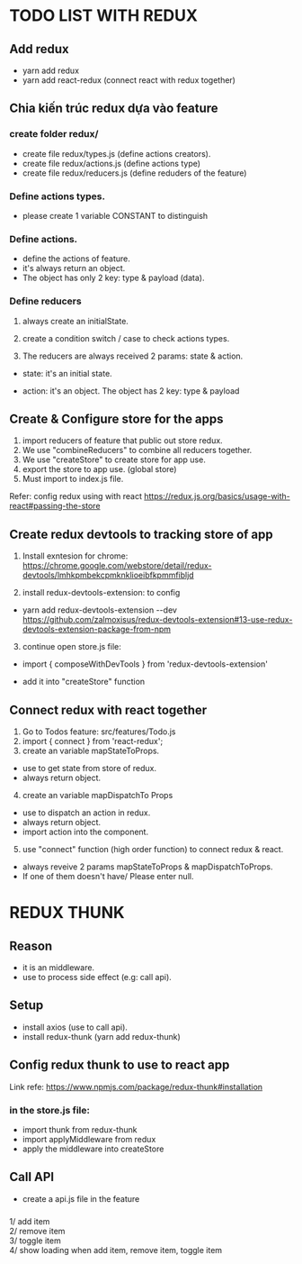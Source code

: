 # TODO LIST WITH REDUX

## Add redux

- yarn add redux
- yarn add react-redux (connect react with redux together)

## Chia kiến trúc redux dựa vào feature

### create folder redux/

- create file redux/types.js (define actions creators).
- create file redux/actions.js (define actions type)
- create file redux/reducers.js (define reduders of the feature)

### Define actions types.

- please create 1 variable CONSTANT to distinguish

### Define actions.

- define the actions of feature.
- it's always return an object.
- The object has only 2 key: type & payload (data).

### Define reducers

1. always create an initialState.

2. create a condition switch / case to check actions types.

3. The reducers are always received 2 params: state & action.

- state: it's an initial state.

- action: it's an object. The object has 2 key: type & payload

## Create & Configure store for the apps

1. import reducers of feature that public out store redux.
2. We use "combineReducers" to combine all reducers together.
3. We use "createStore" to create store for app use.
4. export the store to app use. (global store)
5. Must import to index.js file.

Refer: config redux using with react
https://redux.js.org/basics/usage-with-react#passing-the-store

## Create redux devtools to tracking store of app

1. Install exntesion for chrome:
   https://chrome.google.com/webstore/detail/redux-devtools/lmhkpmbekcpmknklioeibfkpmmfibljd

2. install redux-devtools-extension: to config

- yarn add redux-devtools-extension --dev
  https://github.com/zalmoxisus/redux-devtools-extension#13-use-redux-devtools-extension-package-from-npm

3. continue open store.js file:

- import { composeWithDevTools } from 'redux-devtools-extension'

- add it into "createStore" function

## Connect redux with react together

1. Go to Todos feature: src/features/Todo.js
2. import { connect } from 'react-redux';
3. create an variable mapStateToProps.

- use to get state from store of redux.
- always return object.

4. create an variable mapDispatchTo Props

- use to dispatch an action in redux.
- always return object.
- import action into the component.

5. use "connect" function (high order function) to connect redux & react.

- always reveive 2 params mapStateToProps & mapDispatchToProps.
- If one of them doesn't have/ Please enter null.

# REDUX THUNK

## Reason

- it is an middleware.
- use to process side effect (e.g: call api).

## Setup

- install axios (use to call api).
- install redux-thunk (yarn add redux-thunk)

## Config redux thunk to use to react app

Link refe: https://www.npmjs.com/package/redux-thunk#installation

### in the store.js file:

- import thunk from redux-thunk
- import applyMiddleware from redux
- apply the middleware into createStore

## Call API

- create a api.js file in the feature


### 

1/ add  item\
2/ remove item\
3/ toggle item\
4/ show loading when add item, remove item, toggle item

